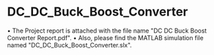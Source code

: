 # DC_DC_Buck_Boost_Converter

• The Project report is attached with the file name "DC DC Buck Boost Converter Report.pdf".
• Also, please find the MATLAB simulation file named "DC_DC_Buck_Boost_Converter.slx".
